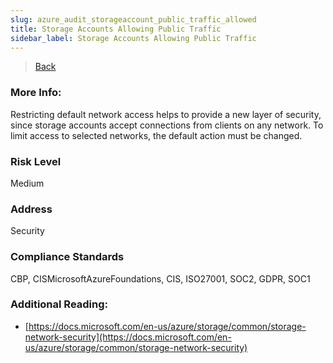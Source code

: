 ```yaml
---
slug: azure_audit_storageaccount_public_traffic_allowed
title: Storage Accounts Allowing Public Traffic
sidebar_label: Storage Accounts Allowing Public Traffic
---
```

> [Back](../../azurestorageaudit)

### More Info:
Restricting default network access helps to provide a new layer of security, since storage accounts accept connections from clients on any network. To limit access to selected networks, the default action must be changed.

### Risk Level
Medium

### Address
Security

### Compliance Standards
CBP, CISMicrosoftAzureFoundations, CIS, ISO27001, SOC2, GDPR, SOC1

### Additional Reading:
- [https://docs.microsoft.com/en-us/azure/storage/common/storage-network-security](https://docs.microsoft.com/en-us/azure/storage/common/storage-network-security) 
